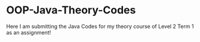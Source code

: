 # OOP-Java-Theory-Codes
Here I am submitting the Java Codes for my theory course of Level 2 Term 1 as an assignment!
